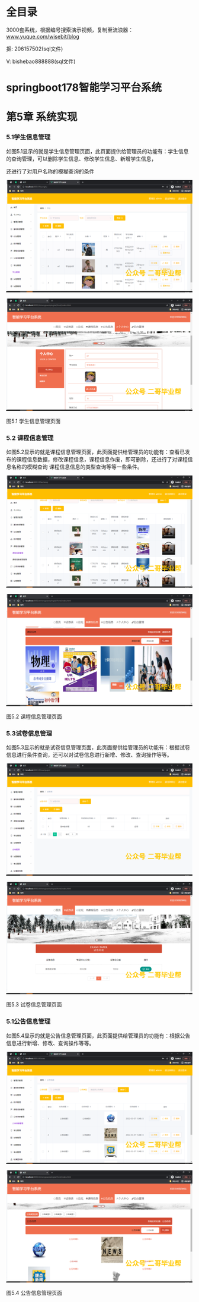 # 全目录

3000套系统，根据编号搜索演示视频，复制至流浪器：www.yuque.com/wisebit/blog


<p>抠: 206157502(sql文件)</p>
<p>V: bishebao888888(sql文件)</p>


# springboot178智能学习平台系统
# 第5章 系统实现
### 5.1学生信息管理
如图5.1显示的就是学生信息管理页面，此页面提供给管理员的功能有：学生信息的查询管理，可以删除学生信息、修改学生信息、新增学生信息，

还进行了对用户名称的模糊查询的条件

![](/md/blog.005.png)

![](/md/blog.006.png)

图5.1 学生信息管理页面
### 5.2 课程信息管理
如图5.2显示的就是课程信息管理页面，此页面提供给管理员的功能有：查看已发布的课程信息数据，修改课程信息，课程信息作废，即可删除，还进行了对课程信息名称的模糊查询 课程信息信息的类型查询等等一些条件。

![](/md/blog.007.png)

![](/md/blog.008.png)


图5.2 课程信息管理页面
### 5.3试卷信息管理
如图5.3显示的就是试卷信息管理页面，此页面提供给管理员的功能有：根据试卷信息进行条件查询，还可以对试卷信息进行新增、修改、查询操作等等。

![](/md/blog.009.png)

![](/md/blog.010.png)



图5.3 试卷信息管理页面
### 5.1公告信息管理
如图5.4显示的就是公告信息管理页面，此页面提供给管理员的功能有：根据公告信息进行新增、修改、查询操作等等。

![](/md/blog.011.png)

![](/md/blog.012.png)

图5.4 公告信息管理页面


